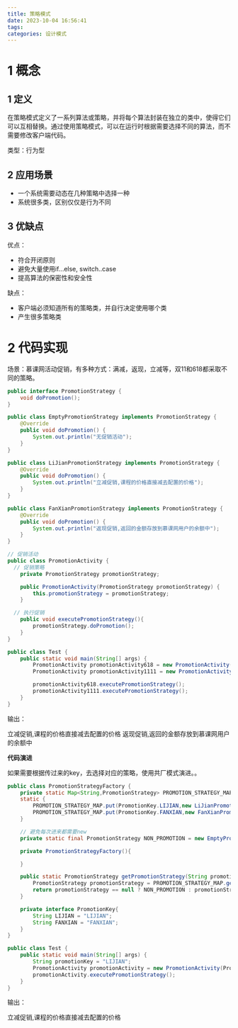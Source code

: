 ```yaml
---
title: 策略模式
date: 2023-10-04 16:56:41
tags:
categories: 设计模式
---
```


# **1 概念**

## **1 定义**

在策略模式定义了一系列算法或策略，并将每个算法封装在独立的类中，使得它们可以互相替换。通过使用策略模式，可以在运行时根据需要选择不同的算法，而不需要修改客户端代码。

类型：行为型

## **2 应用场景**

- 一个系统需要动态在几种策略中选择一种
- 系统很多类，区别仅仅是行为不同

## **3 优缺点**

优点：

- 符合开闭原则
- 避免大量使用if...else, switch..case
- 提高算法的保密性和安全性

缺点：

- 客户端必须知道所有的策略类，并自行决定使用哪个类
- 产生很多策略类

# **2 代码实现**

场景：慕课网活动促销，有多种方式：满减，返现，立减等，双11和618都采取不同的策略。

```java
public interface PromotionStrategy {
    void doPromotion();
}
```

```java
public class EmptyPromotionStrategy implements PromotionStrategy {
    @Override
    public void doPromotion() {
        System.out.println("无促销活动");
    }
}
```

```java
public class LiJianPromotionStrategy implements PromotionStrategy {
    @Override
    public void doPromotion() {
        System.out.println("立减促销,课程的价格直接减去配置的价格");
    }
}
```

```java
public class FanXianPromotionStrategy implements PromotionStrategy {
    @Override
    public void doPromotion() {
        System.out.println("返现促销,返回的金额存放到慕课网用户的余额中");
    }
}
```

```java
// 促销活动
public class PromotionActivity {
  // 促销策略
    private PromotionStrategy promotionStrategy;

    public PromotionActivity(PromotionStrategy promotionStrategy) {
        this.promotionStrategy = promotionStrategy;
    }

  // 执行促销
    public void executePromotionStrategy(){
        promotionStrategy.doPromotion();
    }
}

```

```java
public class Test {
    public static void main(String[] args) {
        PromotionActivity promotionActivity618 = new PromotionActivity(new LiJianPromotionStrategy());
        PromotionActivity promotionActivity1111 = new PromotionActivity(new FanXianPromotionStrategy());

        promotionActivity618.executePromotionStrategy();
        promotionActivity1111.executePromotionStrategy();
    }
}
```

输出：

立减促销,课程的价格直接减去配置的价格
返现促销,返回的金额存放到慕课网用户的余额中



**代码演进**

如果需要根据传过来的key，去选择对应的策略，使用共厂模式演进。。

```java
public class PromotionStrategyFactory {
    private static Map<String,PromotionStrategy> PROMOTION_STRATEGY_MAP = new HashMap<String, PromotionStrategy>();
    static {
        PROMOTION_STRATEGY_MAP.put(PromotionKey.LIJIAN,new LiJianPromotionStrategy());
        PROMOTION_STRATEGY_MAP.put(PromotionKey.FANXIAN,new FanXianPromotionStrategy());
    }

    // 避免每次进来都需要new
    private static final PromotionStrategy NON_PROMOTION = new EmptyPromotionStrategy();

    private PromotionStrategyFactory(){

    }

    public static PromotionStrategy getPromotionStrategy(String promotionKey){
        PromotionStrategy promotionStrategy = PROMOTION_STRATEGY_MAP.get(promotionKey);
        return promotionStrategy == null ? NON_PROMOTION : promotionStrategy;
    }

    private interface PromotionKey{
        String LIJIAN = "LIJIAN";
        String FANXIAN = "FANXIAN";
    }
}
```

```java
public class Test {
    public static void main(String[] args) {
        String promotionKey = "LIJIAN";
        PromotionActivity promotionActivity = new PromotionActivity(PromotionStrategyFactory.getPromotionStrategy(promotionKey));
        promotionActivity.executePromotionStrategy();
    }
}
```

输出：

立减促销,课程的价格直接减去配置的价格
